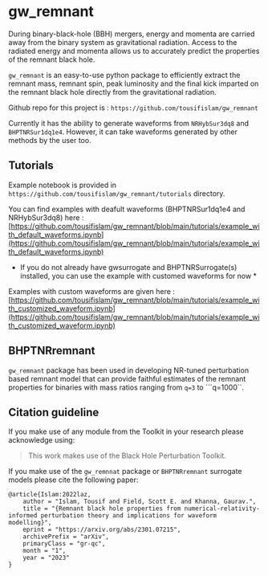 # gw_remnant

During binary-black-hole (BBH) mergers, energy and momenta are carried away from the binary system as gravitational radiation. Access to the radiated energy and momenta allows us to accurately predict the properties of the remnant black hole. 

```gw_remnant``` is an easy-to-use python package to efficiently extract the remnant mass, remnant spin, peak luminosity and the final kick imparted on the remnant black hole directly from the gravitational radiation.

Github repo for this project is : ```https://github.com/tousifislam/gw_remnant```

Currently it has the ability to generate waveforms from ```NRHybSur3dq8``` and ```BHPTNRSur1dq1e4```. However, it can take waveforms generated by other methods by the user too. 

## Tutorials

Example notebook is provided in ```https://github.com/tousifislam/gw_remnant/tutorials``` directory.

You can find examples with deafult waveforms (BHPTNRSur1dq1e4 and NRHybSur3dq8) here : [https://github.com/tousifislam/gw_remnant/blob/main/tutorials/example_with_default_waveforms.ipynb](https://github.com/tousifislam/gw_remnant/blob/main/tutorials/example_with_default_waveforms.ipynb)

* If you do not already have gwsurrogate and BHPTNRSurrogate(s) installed, you can use the example with customed waveforms for now *

Examples with custom waveforms are given here : [https://github.com/tousifislam/gw_remnant/blob/main/tutorials/example_with_customized_waveform.ipynb](https://github.com/tousifislam/gw_remnant/blob/main/tutorials/example_with_customized_waveform.ipynb)


## BHPTNRremnant

```gw_remnant``` package has been used in developing NR-tuned perturbation based remnant model that can provide faithful estimates of the remnant properties for binaries with mass ratios ranging from ```q=3``` to ```q=1000``.

## Citation guideline

If you make use of any module from the Toolkit in your research please acknowledge using:

> This work makes use of the Black Hole Perturbation Toolkit.

If you make use of the ```gw_remnnat``` package or ```BHPTNRremnant``` surrogate models please cite the following paper:

```
@article{Islam:2022laz,
    author = "Islam, Tousif and Field, Scott E. and Khanna, Gaurav.",
    title = "{Remnant black hole properties from numerical-relativity-informed perturbation theory and implications for waveform modelling}",
    eprint = "https://arxiv.org/abs/2301.07215",
    archivePrefix = "arXiv",
    primaryClass = "gr-qc",
    month = "1",
    year = "2023"
}
```
